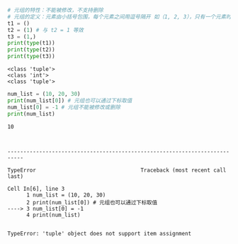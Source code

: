 ```python
# 元组的特性：不能被修改，不支持删除
# 元组的定义：元素由小括号包围，每个元素之间用逗号隔开 如（1, 2, 3），只有一个元素时，写法为：(1,)
t1 = ()
t2 = (1) # 与 t2 = 1 等效
t3 = (1,)
print(type(t1))
print(type(t2))
print(type(t3))
```

    <class 'tuple'>
    <class 'int'>
    <class 'tuple'>
    


```python
num_list = (10, 20, 30)
print(num_list[0]) # 元组也可以通过下标取值
num_list[0] = -1 # 元组不能被修改或删除
print(num_list)
```

    10
    


    ---------------------------------------------------------------------------

    TypeError                                 Traceback (most recent call last)

    Cell In[6], line 3
          1 num_list = (10, 20, 30)
          2 print(num_list[0]) # 元组也可以通过下标取值
    ----> 3 num_list[0] = -1
          4 print(num_list)
    

    TypeError: 'tuple' object does not support item assignment

